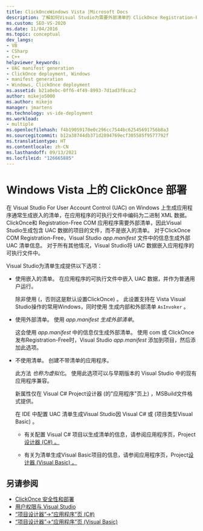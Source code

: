 ```yaml
---
title: ClickOnceWindows Vista |Microsoft Docs
description: 了解如何Visual Studio为需要外部清单的 ClickOnce Registration-Free COM 应用程序生成外部 UAC 清单。
ms.custom: SEO-VS-2020
ms.date: 11/04/2016
ms.topic: conceptual
dev_langs:
- VB
- CSharp
- C++
helpviewer_keywords:
- UAC manifest generation
- ClickOnce deployment, Windows
- manifest generation
- Windows, ClickOnce deployment
ms.assetid: b21a0ebc-0ff6-4f49-8993-7d1ad3f8cac2
author: mikejo5000
ms.author: mikejo
manager: jmartens
ms.technology: vs-ide-deployment
ms.workload:
- multiple
ms.openlocfilehash: f4b19059170e0c296cc7544bc62545691756b8a3
ms.sourcegitcommit: b12a38744db371d2894769ecf305585f9577792f
ms.translationtype: HT
ms.contentlocale: zh-CN
ms.lasthandoff: 09/13/2021
ms.locfileid: "126665885"
---
```

# <a name="clickonce-deployment-on-windows-vista"></a>Windows Vista 上的 ClickOnce 部署

在 Visual Studio For User Account Control (UAC) on Windows 上生成应用程序通常生成嵌入的清单，在应用程序的可执行文件中编码为二进制 XML 数据。  ClickOnce和 Registration-Free COM 应用程序需要外部清单，因此Visual Studio生成包含 UAC 数据的项目的文件，而不是嵌入的清单。 对于ClickOnce COM Registration-Free，Visual Studio *app.manifest* 文件中的信息生成外部 UAC 清单信息。 对于所有其他情况，Visual Studio将 UAC 数据嵌入应用程序的可执行文件中。

Visual Studio为清单生成提供以下选项：

- 使用嵌入的清单。 在应用程序的可执行文件中嵌入 UAC 数据，并作为普通用户运行。

   除非使用 (，否则这是默认设置ClickOnce) 。 此设置支持在 Vista Visual Studio操作的常用Windows，同时使用 生成内部和外部清单 `AsInvoker` 。

- 使用外部清单。 使用 *app.manifest 生成外部清单*。

   这会使用 *app.manifest* 中的信息仅生成外部清单。 使用 com 或 ClickOnce 发布Registration-Free时，Visual Studio *app.manifest* 添加到项目，然后添加此选项。

- 不使用清单。 创建不带清单的应用程序。

   此方法 *也称为虚拟化*。 使用此选项可以与早期版本的 Visual Studio 中的现有应用程序兼容。

  新属性仅在 Visual C# Project设计器 (的"应用程序"页上) ，MSBuild文件格式提供。 

  在 IDE 中配置 UAC 清单生成Visual Studio因 Visual C# 或 (项目类型Visual Basic) 。

  * 有关配置 Visual C# 项目以生成清单的信息，请参阅应用程序页，Project[设计器 (C#) 。 ](../ide/reference/application-page-project-designer-csharp.md)

  * 有关为清单生成Visual Basic项目的信息，请参阅应用程序页，Project[设计器 (Visual Basic) 。 ](../ide/reference/application-page-project-designer-visual-basic.md)

## <a name="see-also"></a>另请参阅
- [ClickOnce 安全性和部署](../deployment/clickonce-security-and-deployment.md)
- [用户权限与 Visual Studio](/previous-versions/ms165100(v=vs.100))
- [“项目设计器”->“应用程序”页 (C#)](../ide/reference/application-page-project-designer-csharp.md)
- [“项目设计器”->“应用程序”页 (Visual Basic)](../ide/reference/application-page-project-designer-visual-basic.md)